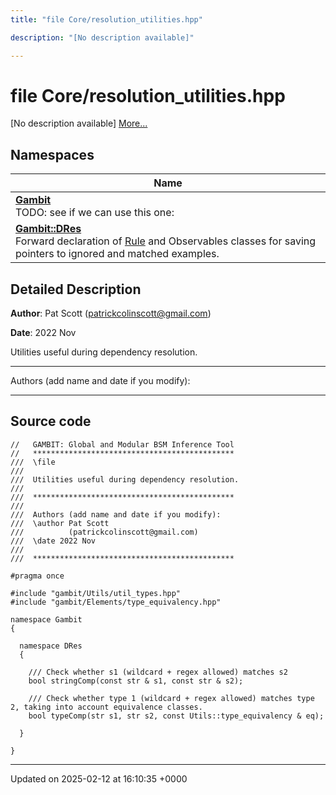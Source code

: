 ```yaml
---
title: "file Core/resolution_utilities.hpp"

description: "[No description available]"

---
```


# file Core/resolution_utilities.hpp

[No description available] [More...](#detailed-description)

## Namespaces

| Name           |
| -------------- |
| **[Gambit](/documentation/code/namespaces/namespacegambit/)** <br>TODO: see if we can use this one:  |
| **[Gambit::DRes](/documentation/code/namespaces/namespacegambit_1_1dres/)** <br>Forward declaration of [Rule]() and Observables classes for saving pointers to ignored and matched examples.  |

## Detailed Description


**Author**: Pat Scott ([patrickcolinscott@gmail.com](mailto:patrickcolinscott@gmail.com)) 

**Date**: 2022 Nov

Utilities useful during dependency resolution.



------------------

Authors (add name and date if you modify): 

------------------




## Source code

```
//   GAMBIT: Global and Modular BSM Inference Tool
//   *********************************************
///  \file
///
///  Utilities useful during dependency resolution.
///
///  *********************************************
///
///  Authors (add name and date if you modify):
///  \author Pat Scott
///          (patrickcolinscott@gmail.com)
///  \date 2022 Nov
///
///  *********************************************

#pragma once

#include "gambit/Utils/util_types.hpp"
#include "gambit/Elements/type_equivalency.hpp"

namespace Gambit
{

  namespace DRes
  {

    /// Check whether s1 (wildcard + regex allowed) matches s2
    bool stringComp(const str & s1, const str & s2);

    /// Check whether type 1 (wildcard + regex allowed) matches type 2, taking into account equivalence classes.
    bool typeComp(str s1, str s2, const Utils::type_equivalency & eq);

  }

}
```


-------------------------------

Updated on 2025-02-12 at 16:10:35 +0000
